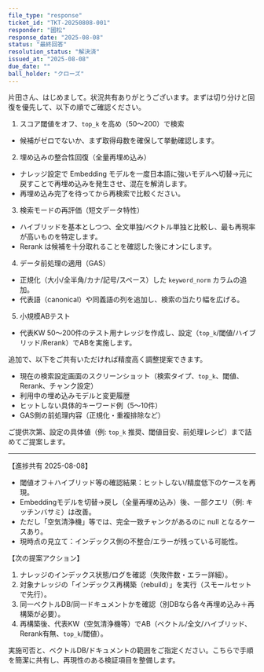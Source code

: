 ```yaml
---
file_type: "response"
ticket_id: "TKT-20250808-001"
responder: "國松"
response_date: "2025-08-08"
status: "最終回答"
resolution_status: "解決済"
issued_at: "2025-08-08"
due_date: ""
ball_holder: "クローズ"
---
```


片田さん、はじめまして。状況共有ありがとうございます。まずは切り分けと回復を優先して、以下の順でご確認ください。

1) スコア閾値をオフ、`top_k` を高め（50〜200）で検索
- 候補がゼロでないか、まず取得母数を確保して挙動確認します。

2) 埋め込みの整合性回復（全量再埋め込み）
- ナレッジ設定で Embedding モデルを一度日本語に強いモデルへ切替→元に戻すことで再埋め込みを発生させ、混在を解消します。
- 再埋め込み完了を待ってから再検索で比較ください。

3) 検索モードの再評価（短文データ特性）
- ハイブリッドを基本としつつ、全文単独/ベクトル単独と比較し、最も再現率が高いものを特定します。
- Rerank は候補を十分取れることを確認した後にオンにします。

4) データ前処理の適用（GAS）
- 正規化（大小/全半角/カナ/記号/スペース）した `keyword_norm` カラムの追加。
- 代表語（canonical）や同義語の列を追加し、検索の当たり幅を広げる。

5) 小規模ABテスト
- 代表KW 50〜200件のテスト用ナレッジを作成し、設定（`top_k`/閾値/ハイブリッド/Rerank）でABを実施します。

追加で、以下をご共有いただければ精度高く調整提案できます。
- 現在の検索設定画面のスクリーンショット（検索タイプ、`top_k`、閾値、Rerank、チャンク設定）
- 利用中の埋め込みモデルと変更履歴
- ヒットしない具体的キーワード例（5〜10件）
- GAS側の前処理内容（正規化・重複排除など）

ご提供次第、設定の具体値（例: `top_k` 推奨、閾値目安、前処理レシピ）まで詰めてご提案します。

---

【進捗共有 2025-08-08】
- 閾値オフ＋ハイブリッド等の確認結果：ヒットしない/精度低下のケースを再現。
- Embeddingモデルを切替→戻し（全量再埋め込み）後、一部クエリ（例: キッチンバサミ）は改善。
- ただし「空気清浄機」等では、完全一致チャンクがあるのに null となるケースあり。
- 現時点の見立て：インデックス側の不整合/エラーが残っている可能性。

【次の提案アクション】
1) ナレッジのインデックス状態/ログを確認（失敗件数・エラー詳細）。
2) 対象ナレッジの「インデックス再構築（rebuild）」を実行（スモールセットで先行）。
3) 同一ベクトルDB/同一ドキュメントかを確認（別DBなら各々再埋め込み＋再構築が必要）。
4) 再構築後、代表KW（空気清浄機等）でAB（ベクトル/全文/ハイブリッド、Rerank有無、`top_k`/閾値）。

実施可否と、ベクトルDB/ドキュメントの範囲をご指定ください。こちらで手順を簡潔に共有し、再現性のある検証項目を整備します。
